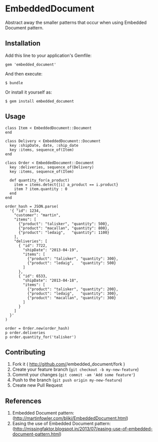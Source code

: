 # EmbeddedDocument
Abstract away the smaller patterns that occur when using Embedded Document pattern. 

## Installation

Add this line to your application's Gemfile:

    gem 'embedded_document'

And then execute:

    $ bundle

Or install it yourself as:

    $ gem install embedded_document

## Usage

```
class Item < EmbeddedDocument::Document
end
 
class Delivery < EmbeddedDocument::Document
  key :shipDate, date, :ship_date
  key :items, sequence_of(Item)
end
 
class Order < EmbeddedDocument::Document
  key :deliveries, sequence_of(Delivery)
  key :items, sequence_of(Item)
 
  def quantity_for(a_product)
    item = items.detect{|i| a_product == i.product}
    item ? item.quantity : 0
  end
end
 
order_hash = JSON.parse(
  '{ "id": 1234,
    "customer": "martin",
    "items": [
      {"product": "talisker", "quantity": 500},
      {"product": "macallan", "quantity": 800},
      {"product": "ledaig",   "quantity": 1100}
    ],
    "deliveries": [
      { "id": 7722,
        "shipDate": "2013-04-19",
        "items": [
          {"product": "talisker", "quantity": 300},
          {"product": "ledaig",   "quantity": 500}
        ]
      },
      { "id": 6533,
        "shipDate": "2013-04-18",
        "items": [
          {"product": "talisker", "quantity": 200},
          {"product": "ledaig",   "quantity": 300},
          {"product": "macallan", "quantity": 300}
        ]
      }
    ]
  }'
)
 
order = Order.new(order_hash)
p order.deliveries
p order.quantity_for('talisker')
```

## Contributing

1. Fork it ( http://github.com/<my-github-username>/embedded_document/fork )
2. Create your feature branch (`git checkout -b my-new-feature`)
3. Commit your changes (`git commit -am 'Add some feature'`)
4. Push to the branch (`git push origin my-new-feature`)
5. Create new Pull Request

## References

1. Embedded Document pattern: (http://martinfowler.com/bliki/EmbeddedDocument.html)
2. Easing the use of Embedded Document pattern: (http://missingfaktor.blogspot.in/2013/07/easing-use-of-embedded-document-pattern.html)
